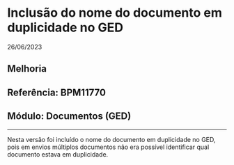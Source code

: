 # Inclusão do nome do documento em duplicidade no GED
26/06/2023
## Melhoria
## Referência: BPM11770
## Módulo: Documentos (GED)
***

Nesta versão foi incluído o nome do documento em duplicidade no GED, pois em envios múltiplos documentos não era possível identificar qual documento estava em duplicidade.